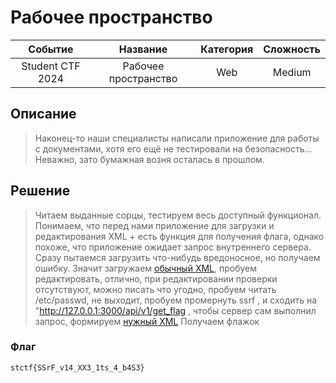 # Рабочее пространство

|   Cобытие   | Название | Категория | Сложность |
| :---------: | :------: | :-------: | :-------: |
| Student CTF 2024 |  Рабочее пространство  |  Web  |  Medium  |

## Описание

>Наконец-то наши специалисты написали приложение для работы с документами, хотя его ещё не тестировали на безопасность... Неважно, зато бумажная возня осталась в прошлом.

## Решение

>Читаем выданные сорцы, тестируем весь доступный функционал.
>Понимаем, что перед нами приложение для загрузки и редактирования XML + есть функция для получения флага, однако похоже, что приложение ожидает запрос внутреннего сервера. 
>Сразу пытаемся загрузить что-нибудь вредоносное, но получаем ошибку.
>Значит загружаем [обычный XML](normal.xml), пробуем редактировать, отлично, при редактировании проверки отсутствуют, можно писать что угодно, пробуем  читать /etc/passwd, не выходит, пробуем промернуть ssrf , и сходить на "http://127.0.0.1:3000/api/v1/get_flag , чтобы сервер сам выполнил запрос, формируем [нужный XML](evil.xml)
>Получаем флажок

### Флаг

```
stctf{SSrF_v14_XX3_1ts_4_b4S3}
```
